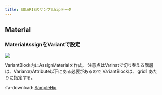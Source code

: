 ```yaml
---
title: SOLARISのサンプルhipデータ
---
```


## Material

### MaterialAssignをVariantで設定

![](https://gyazo.com/c8aba76afc6fc4be3570f79546e96bae.png)

VariantBlock内にAssignMaterialを作成。
注意点はVarinatで切り替える階層は、VariantのAttribute以下にある必要があるので
VariantBlockは、 grid1 あたりに指定する。

:fa-download: [SampleHip](https://1drv.ms/u/s!AlUBmJYsMwMhhOZk4NQ3UT8yrcD3Yg?e=ixIyWT)